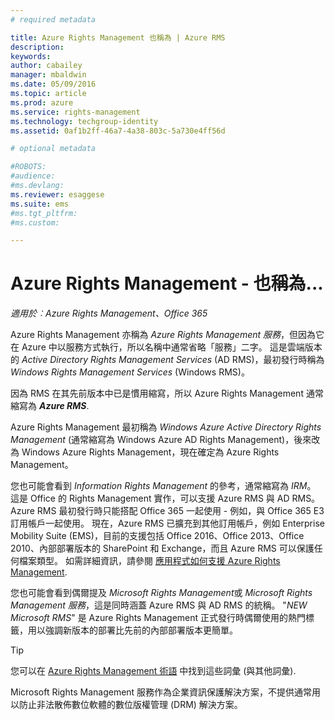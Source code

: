 ```yaml
---
# required metadata

title: Azure Rights Management 也稱為 | Azure RMS
description:
keywords:
author: cabailey
manager: mbaldwin
ms.date: 05/09/2016
ms.topic: article
ms.prod: azure
ms.service: rights-management
ms.technology: techgroup-identity
ms.assetid: 0af1b2ff-46a7-4a38-803c-5a730e4ff56d

# optional metadata

#ROBOTS:
#audience:
#ms.devlang:
ms.reviewer: esaggese
ms.suite: ems
#ms.tgt_pltfrm:
#ms.custom:

---
```



# Azure Rights Management - 也稱為...

*適用於︰Azure Rights Management、Office 365*


Azure Rights Management 亦稱為 *Azure Rights Management 服務*，但因為它在 Azure 中以服務方式執行，所以名稱中通常省略「服務」二字。 這是雲端版本的 *Active Directory Rights Management Services* (AD RMS)，最初發行時稱為 *Windows Rights Management Services* (Windows RMS)。

因為 RMS 在其先前版本中已是慣用縮寫，所以 Azure Rights Management 通常縮寫為 ***Azure RMS***.

Azure Rights Management 最初稱為 *Windows Azure Active Directory Rights Management* (通常縮寫為 Windows Azure AD Rights Management)，後來改為 Windows Azure Rights Management，現在確定為 Azure Rights Management。

您也可能會看到 *Information Rights Management* 的參考，通常縮寫為 *IRM*。 這是 Office 的 Rights Management 實作，可以支援 Azure RMS 與 AD RMS。  Azure RMS 最初發行時只能搭配 Office 365 一起使用 - 例如，與 Office 365 E3 訂用帳戶一起使用。 現在，Azure RMS 已擴充到其他訂用帳戶，例如 Enterprise Mobility Suite (EMS)，目前的支援包括 Office 2016、Office 2013、Office 2010、內部部署版本的 SharePoint 和 Exchange，而且 Azure RMS 可以保護任何檔案類型。 如需詳細資訊，請參閱 [應用程式如何支援 Azure Rights Management](applications-support.md).

您也可能會看到偶爾提及 *Microsoft Rights Management*或 *Microsoft Rights Management 服務*，這是同時涵蓋 Azure RMS 與 AD RMS 的統稱。  "*NEW Microsoft RMS*" 是 Azure Rights Management 正式發行時偶爾使用的熱門標籤，用以強調新版本的部署比先前的內部部署版本更簡單。

> [!TIP]
> 您可以在 [Azure Rights Management 術語](../get-started/terminology.md) 中找到這些詞彙 (與其他詞彙).

Microsoft Rights Management 服務作為企業資訊保護解決方案，不提供通常用以防止非法散佈數位軟體的數位版權管理 (DRM) 解決方案。 



<!--HONumber=May16_HO2-->


